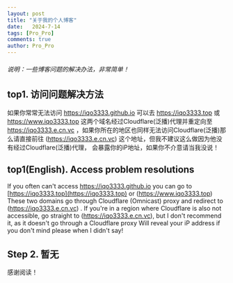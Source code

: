 ```yaml
---
layout: post
title: "关于我的个人博客"
date:   2024-7-14
tags: [Pro_Pro]
comments: true
author: Pro_Pro
---
```


###### 说明：一些博客问题的解决办法，非常简单！
<!-- more -->

##  top1. 访问问题解决方法

如果你常常无法访问 https://iqo3333.github.io 可以去 https://iqo3333.top 或 https://www.iqo3333.top 这两个域名经过Cloudflare(泛播)代理并重定向至 https://iqo3333.e.cn.vc ，如果你所在的地区也同样无法访问Cloudflare(泛播)那么请直接前往 (https://iqo3333.e.cn.vc) 这个地址，但我不建议这么做因为他没有经过Cloudflare(泛播)代理，
会暴露你的iP地址，如果你不介意请当我没说！

## top1(English). Access problem resolutions

If you often can't access https://iqo3333.github.io you can go to [https://iqo3333.top](https://iqo3333.top) or (https://www.iqo3333.top) These two domains go through Cloudflare (Omnicast) proxy and redirect to (https://iqo3333.e.cn.vc) . If you're in a region where Cloudflare is also not accessible, go straight to (https://iqo3333.e.cn.vc), but I don't recommend it, as it doesn't go through a Cloudflare proxy
Will reveal your iP address if you don't mind please when I didn't say!


## Step 2. 暂无



感谢阅读！
